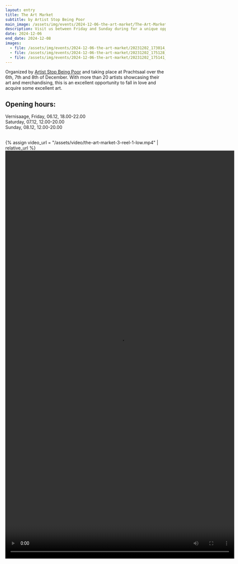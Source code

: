 ```yaml
---
layout: entry
title: The Art Market
subtitle: by Artist Stop Being Poor
main_image: /assets/img/events/2024-12-06-the-art-market/The-Art-Market-4-poster.webp
description: Visit us between Friday and Sunday during for a unique opportunity to meet artists and buy unique presents for friends and family.
date: 2024-12-06
end_date: 2024-12-08
images: 
  - file: /assets/img/events/2024-12-06-the-art-market/20231202_173014_Original-scaled.webp
  - file: /assets/img/events/2024-12-06-the-art-market/20231202_175128_Original-768x1024.webp
  - file: /assets/img/events/2024-12-06-the-art-market/20231202_175141_Original-768x1024.webp
---
```



Organized by [Artist Stop Being Poor](https://artiststopbeingpoor.club/the-art-market/) and taking place at Prachtsaal over the 6th, 7th and 8th of December. With more than 20 artists showcasing their art and merchandising, this is an excellent opportunity to fall in love and acquire some excellent art.

## Opening hours:
Vernisaage, Friday, 06.12, 18.00-22.00<br>
Saturday, 07.12, 12.00-20.00<br>
Sunday, 08.12, 12.00-20.00<br>
<br>

{% assign video_url = "/assets/video/the-art-market-3-reel-1-low.mp4" | relative_url %}
<video width="720" height="1280" controls>
  <source src="{{ video_url }}" type="video/mp4">
  Your browser does not support the video tag.
</video>
